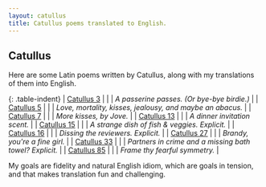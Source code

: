 ```yaml
---
layout: catullus
title: Catullus poems translated to English.
---
```

## Catullus

Here are some Latin poems written by Catullus, along with my
translations of them into English.

{: .table-indent}
| [Catullus 3][cat3]   | | | *A passerine passes. (Or bye-bye birdie.)*                  |
| [Catullus 5][cat5]   | | | *Love, mortality, kisses, jealousy, and maybe an abacus.*   |
| [Catullus 7][cat7]   | | | *More kisses, by Jove.*                                     |
| [Catullus 13][cat13] | | | *A dinner invitation scent.*                                |
| [Catullus 15][cat15] | | | *A strange dish of fish &amp; veggies. Explicit.*           |
| [Catullus 16][cat16] | | | *Dissing the reviewers. Explicit.*                          |
| [Catullus 27][cat27] | | | *Brandy, you're a fine girl.*                               |
| [Catullus 33][cat33] | | | *Partners in crime and a missing bath towel? Explicit.*     |
| [Catullus 85][cat85] | | | *Frame thy fearful symmetry.*                               |


My goals are fidelity and natural English idiom, which are goals in tension,
and that makes translation fun and challenging.

[cat3]: catullus3.pdf
[cat5]: catullus5.pdf
[cat7]: catullus7.pdf
[cat13]: catullus13.pdf
[cat15]: catullus15.pdf
[cat16]: catullus16.pdf
[cat27]: catullus27.pdf
[cat33]: catullus33.pdf
[cat85]: catullus85.pdf

[fidelity]: fidelity.html

